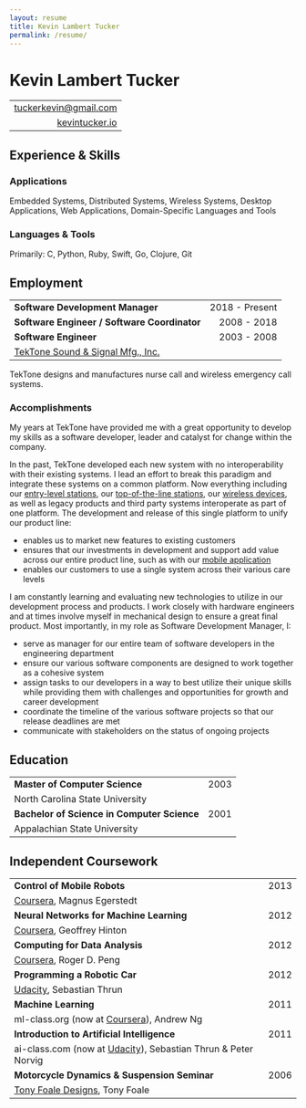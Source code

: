 ```yaml
---
layout: resume
title: Kevin Lambert Tucker
permalink: /resume/
---
```


# Kevin Lambert Tucker

|                                                                 |
|----------------------------------------------------------------:|
| [tuckerkevin@gmail.com <i class="fa fa-envelope-o"></i>][gmail] |
| [kevintucker.io <i class="fa fa-globe"></i>][kevintuckerio]     |


## <i class="fa fa-check-square-o"></i> Experience & Skills

### Applications
Embedded Systems, Distributed Systems, Wireless Systems, Desktop Applications, Web Applications, Domain-Specific Languages and Tools

### Languages & Tools
Primarily: C, Python, Ruby, Swift, Go, Clojure, Git


## <i class="fa fa-briefcase"></i> Employment

|                                              |                |
|----------------------------------------------|---------------:|
| **Software Development Manager**             | 2018 - Present |
| **Software Engineer / Software Coordinator** | 2008 - 2018    |
| **Software Engineer**                        | 2003 - 2008    |
| [TekTone Sound & Signal Mfg., Inc.][tektone] |                |

TekTone designs and manufactures nurse call and wireless emergency call systems.

### Accomplishments

My years at TekTone have provided me with a great opportunity to develop my skills as a software developer, leader and catalyst for change within the company.

In the past, TekTone developed each new system with no interoperability with their existing systems. I lead an effort to break this paradigm and integrate these systems on a common platform. Now everything including our [entry-level stations][tekcare120], our [top-of-the-line stations][tekcare400p5], our [wireless devices][tekcare500], as well as legacy products and third party systems interoperate as part of one platform. The development and release of this single platform to unify our product line:

- enables us to market new features to existing customers
- ensures that our investments in development and support add value across our entire product line, such as with our [mobile application][tekcareapp]
- enables our customers to use a single system across their various care levels

I am constantly learning and evaluating new technologies to utilize in our development process and products. I work closely with hardware engineers and at times involve myself in mechanical design to ensure a great final product. Most importantly, in my role as Software Development Manager, I:

- serve as manager for our entire team of software developers in the engineering department
- ensure our various software components are designed to work together as a cohesive system
- assign tasks to our developers in a way to best utilize their unique skills while providing them with challenges and opportunities for growth and career development
- coordinate the timeline of the various software projects so that our release deadlines are met
- communicate with stakeholders on the status of ongoing projects


## <i class="fa fa-graduation-cap"></i> Education

|                                             |      |
|---------------------------------------------|-----:|
| **Master of Computer Science**              | 2003 |
| North Carolina State University             |      |
| **Bachelor of Science in Computer Science** | 2001 |
| Appalachian State University                |      |


## <i class="fa fa-book"></i> Independent Coursework

|                                                                          |      |
|--------------------------------------------------------------------------|-----:|
| **Control of Mobile Robots**                                             | 2013 |
| [Coursera][coursera], Magnus Egerstedt                                   |      |
| **Neural Networks for Machine Learning**                                 | 2012 |
| [Coursera][coursera], Geoffrey Hinton                                    |      |
| **Computing for Data Analysis**                                          | 2012 |
| [Coursera][coursera], Roger D. Peng                                      |      |
| **Programming a Robotic Car**                                            | 2012 |
| [Udacity][udacity], Sebastian Thrun                                      |      |
| **Machine Learning**                                                     | 2011 |
| ml-class.org (now at [Coursera][coursera]), Andrew Ng                    |      |
| **Introduction to Artificial Intelligence**                              | 2011 |
| ai-class.com (now at [Udacity][udacity]), Sebastian Thrun & Peter Norvig |      |
| **Motorcycle Dynamics & Suspension Seminar**                             | 2006 |
| [Tony Foale Designs][tonyfoale], Tony Foale                              |      |


<!--
## <i class="fa fa-heart"></i> Interests & Independent Projects

### Interests
Domain-Specific Languages, Data Visualization, Machine Learning, Reactive Systems & Control Systems, Functional Programming, Digital Signal Processing

### Projects

A [synchronous dataflow programming language][dataflow].

An alternative [vehicle dash visualization][dash].
-->


[gmail]:         mailto://tuckerkevin@gmail.com

[kevintuckerio]: http://kevintucker.io
[dataflow]:      /posts/dataflow
[dash]:          /posts/dash

[tektone]:       https://www.tektone.com
[tekcare120]:    https://www.tektone.com/products/nurse-call-systems/tek-care120/
[tekcare400p5]:  https://www.tektone.com/products/nurse-call-systems/tek-care400p5/
[tekcare500]:    https://www.tektone.com/products/emergency-call-systems/
[tekcareapp]:    https://www.tektone.com/products/tek-care-mobile-app/

[coursera]:      https://www.coursera.org/
[udacity]:       https://www.udacity.com/
[tonyfoale]:     https://motochassis.com/

